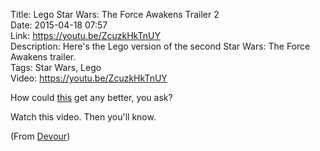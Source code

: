 Title: Lego Star Wars: The Force Awakens Trailer 2  
Date: 2015-04-18 07:57  
Link: https://youtu.be/ZcuzkHkTnUY  
Description: Here's the Lego version of the second Star Wars: The Force Awakens trailer.  
Tags: Star Wars, Lego  
Video: https://youtu.be/ZcuzkHkTnUY  

How could [this][1] get any better, you ask?

Watch this video. Then you'll know.

(From [Devour][2])

[1]: /2015/4/16/chewie-were-home "My link to the first official 'Star Wars: The Force Awakens' trailer"
[2]: http://devour.com/video/lego-star-wars-the-force-awakens-trailer-2/ "Source post on Devour"